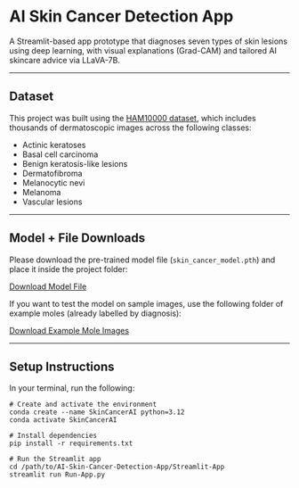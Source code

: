 # AI Skin Cancer Detection App

A Streamlit-based app prototype that diagnoses seven types of skin lesions using deep learning, with visual explanations (Grad-CAM) and tailored AI skincare advice via LLaVA-7B.

---

## Dataset

This project was built using the [HAM10000 dataset](https://www.kaggle.com/datasets/surajghuwalewala/ham10000-segmentation-and-classification), which includes thousands of dermatoscopic images across the following classes:

- Actinic keratoses
- Basal cell carcinoma
- Benign keratosis-like lesions
- Dermatofibroma
- Melanocytic nevi
- Melanoma
- Vascular lesions

---

## Model + File Downloads

Please download the pre-trained model file (`skin_cancer_model.pth`) and place it inside the project folder:

[Download Model File](https://artslondon-my.sharepoint.com/:u:/r/personal/a_gissen0620241_arts_ac_uk/Documents/skin_cancer_model.pth?csf=1&web=1&e=tnLvyy)

If you want to test the model on sample images, use the following folder of example moles (already labelled by diagnosis):

[Download Example Mole Images](https://artslondon-my.sharepoint.com/:f:/r/personal/a_gissen0620241_arts_ac_uk/Documents/Test%20Moles?csf=1&web=1&e=b1Afi3)

---

## Setup Instructions

In your terminal, run the following:

```
# Create and activate the environment
conda create --name SkinCancerAI python=3.12
conda activate SkinCancerAI

# Install dependencies
pip install -r requirements.txt

# Run the Streamlit app
cd /path/to/AI-Skin-Cancer-Detection-App/Streamlit-App
streamlit run Run-App.py
